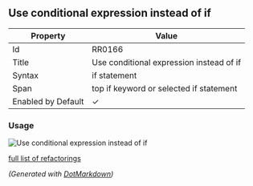 ## Use conditional expression instead of if

| Property           | Value                                    |
| ------------------ | ---------------------------------------- |
| Id                 | RR0166                                   |
| Title              | Use conditional expression instead of if |
| Syntax             | if statement                             |
| Span               | top if keyword or selected if statement  |
| Enabled by Default | &#x2713;                                 |

### Usage

![Use conditional expression instead of if](../../images/refactorings/UseConditionalExpressionInsteadOfIf.png)

[full list of refactorings](Refactorings.md)

*\(Generated with [DotMarkdown](http://github.com/JosefPihrt/DotMarkdown)\)*